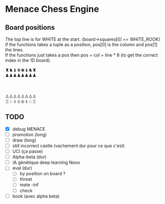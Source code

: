 # Menace Chess Engine

## Board positions

The top line is for WHITE at the start. (board->squares[0] == WHITE_ROOK)\
If the functions takes a tuple as a position, pos\[0] is the column and pos\[1] the lines.\
If the functions just takes a pos then pos = col + line * 8 (to get the correct index in the 1D board).

♜♞♝♛♚♝♞♜\
♟♟♟♟♟♟♟♟\
\
\
\
♙♙♙♙♙♙♙♙\
♖♘♗♕♔♗♘♖

## TODO

- [x] debug MENACE
- [ ] promotion (long)
- [ ] draw (long)
- [ ] still incorrect castle (vachement dur pour ce que c'est)
- [ ] UCI (ça passe)
- [ ] Alpha-beta (dur)
- [ ] IA génétique deep learning Nono
- [ ] eval (dur)
  - [ ] by position on board ?
  - [ ] threat
  - [ ] mate -inf
  - [ ] check

- [ ] book (avec alpha beta)
